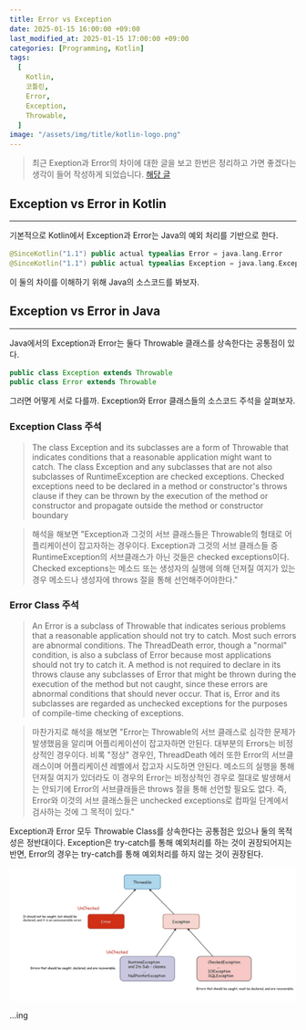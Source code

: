 ```yaml
---
title: Error vs Exception
date: 2025-01-15 16:00:00 +09:00
last_modified_at: 2025-01-15 17:00:00 +09:00
categories: [Programming, Kotlin]
tags:
  [
    Kotlin,
    코틀린,
    Error,
    Exception,
    Throwable,
  ]
image: "/assets/img/title/kotlin-logo.png"
---
```


> 최근 Exeption과 Error의 차이에 대한 글을 보고 한번은 정리하고 가면 좋겠다는 생각이 들어 작성하게 되었습니다.
> [해당 글](https://medium.com/@junfeng0828/b44b07823f72)

## Exception vs Error in Kotlin
---
기본적으로 Kotlin에서 Exception과 Error는 Java의 예외 처리를 기반으로 한다.

```kotlin
@SinceKotlin("1.1") public actual typealias Error = java.lang.Error
@SinceKotlin("1.1") public actual typealias Exception = java.lang.Exception
```

이 둘의 차이를 이해하기 위해 Java의 소스코드를 봐보자.

## Exception vs Error in Java
---
Java에서의 Exception과 Error는 둘다 Throwable 클래스를 상속한다는 공통점이 있다.

```java
public class Exception extends Throwable 
public class Error extends Throwable
```

그러면 어떻게 서로 다를까. Exception와 Error 클래스들의 소스코드 주석을 살펴보자.

### Exception Class 주석

> The class Exception and its subclasses are a form of Throwable that indicates conditions that a reasonable application might want to catch.
> The class Exception and any subclasses that are not also subclasses of RuntimeException are checked exceptions. 
> Checked exceptions need to be declared in a method or constructor's throws clause if they can be thrown by the execution of the method or constructor and propagate outside the method or constructor boundary

> 해석을 해보면 "Exception과 그것의 서브 클래스들은 Throwable의 형태로 어플리케이션이 잡고자하는 경우이다.
> Exception과 그것의 서브 클래스들 중 RuntimeException의 서브클래스가 아닌 것들은 checked exceptions이다.
> Checked exceptions는 메소드 또는 생성자의 실행에 의해 던져질 여지가 있는 경우 메소드나 생성자에 throws 절을 통해 선언해주어야한다."

### Error Class 주석

> An Error is a subclass of Throwable that indicates serious problems that a reasonable application should not try to catch. 
> Most such errors are abnormal conditions. 
> The ThreadDeath error, though a "normal" condition, is also a subclass of Error because most applications should not try to catch it.
> A method is not required to declare in its throws clause any subclasses of Error that might be thrown during the execution of the method but not caught, since these errors are abnormal conditions that should never occur. That is, Error and its subclasses are regarded as unchecked exceptions for the purposes of compile-time checking of exceptions.

> 마찬가지로 해석을 해보면 "Error는 Throwable의 서브 클래스로 심각한 문제가 발생했음을 알리며 어플리케이션이 잡고자하면 안된다.
> 대부분의 Errors는 비정상적인 경우이다.
> 비록 "정상" 경우인, ThreadDeath 에러 또한 Error의 서브클래스이며 어플리케이션 레벨에서 잡고자 시도하면 안된다.
> 메소드의 실행을 통해 던져질 여지가 있더라도 이 경우의 Error는 비정상적인 경우로 절대로 발생해서는 안되기에 Error의 서브클래들은 throws 절을 통해 선언할 필요도 없다.
> 즉, Error와 이것의 서브 클래스들은 unchecked exceptions로 컴파일 단계에서 검사하는 것에 그 목적이 있다."

Exception과 Error 모두 Throwable Class를 상속한다는 공통점은 있으나 둘의 목적성은 정반대이다. 
Exception은 try-catch를 통해 예외처리를 하는 것이 권장되어지는 반면, Error의 경우는 try-catch를 통해 예외처리를 하지 않는 것이 권장된다.

![throwable-class-hierarchy](/assets/img/posts/throwable-class-hierarchy.png)

...ing